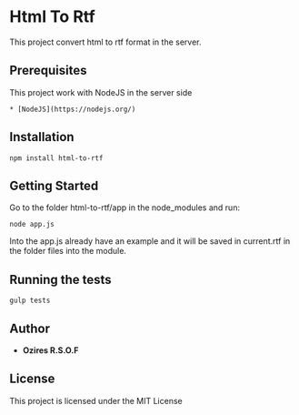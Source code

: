 # Html To Rtf

This project convert html to rtf format in the server.

## Prerequisites

This project work with NodeJS in the server side

```
* [NodeJS](https://nodejs.org/)
```

## Installation

```
npm install html-to-rtf
```

## Getting Started

Go to the folder html-to-rtf/app in the node_modules and run:
```
node app.js
```

Into the app.js already have an example and it will be saved in current.rtf in the folder files into the module.


## Running the tests

```
gulp tests
```

## Author

* **Ozires R.S.O.F**

## License

This project is licensed under the MIT License


